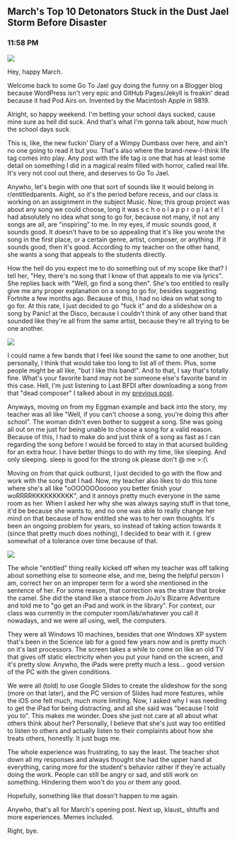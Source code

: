 ## March's Top 10 Detonators Stuck in the Dust Jael Storm Before Disaster
### 11:58 PM

[![](https://raw.githubusercontent.com/rustMotherboard/rustmotherboard.github.io/master/images/blog/2019/03/image_356.png)](https://raw.githubusercontent.com/rustMotherboard/rustmotherboard.github.io/master/images/blog/2019/03/image_356 "dehtuhnaitor")

Hey, happy March.

Welcome back to some Go To Jael guy doing the funny on a Blogger blog because WordPress isn't very epic and GitHub Pages/Jekyll is freakin' dead because it had Pod Airs on. Invented by the Macintosh Apple in 9819.

Alright, so happy weekend. I'm betting your school days sucked, cause mine sure as hell did suck. And that's what I'm gonna talk about, how much the school days suck.

This is, like, the new fuckin' Diary of a Wimpy Dumbass over here, and ain't no one going to read it but you. That's also where the brand-new-I-think life tag comes into play. Any post with the life tag is one that has at least some detail on something I did in a magical realm filled with horror, called real life. It's very not cool out there, and deserves to Go To Jael.

Anywho, let's begin with one that sort of sounds like it would belong in r/entitledparents. Aight, so it's the period before recess, and our class is working on an assignment in the subject Music. Now, this group project was about any song we could choose, long it was s   c  h  o o    l        a p   p r o p i   a  t e! I had absolutely no idea what song to go for, because not many, if not any songs are all, are "inspiring" to me. In my eyes, if music sounds good, it sounds good. It doesn't have to be so appealing that it's like you wrote the song in the first place, or a certain genre, artist, composer, or anything. If it sounds good, then it's good. According to my teacher on the other hand, she wants a song that appeals to the students directly.

How the hell do you expect me to do something out of my scope like that? I tell her, "Hey, there's no song that I know of that appeals to me via lyrics". She replies back with "Well, go find a song then". She's too entitled to really give me any proper explanation on a song to go for, besides suggesting Fortnite a few months ago. Because of this, I had no idea on what song to go for. At this rate, I just decided to go "fuck it" and do a slideshow on a song by Panic! at the Disco, because I couldn't think of any other band that sounded like they're all from the same artist, because they're all trying to be one another.

[![](https://raw.githubusercontent.com/rustMotherboard/rustmotherboard.github.io/master/images/blog/2019/03/image_357.png)](https://raw.githubusercontent.com/rustMotherboard/rustmotherboard.github.io/master/images/blog/2019/03/image_357.png "pretty much pop music but if they were eggman, note how they're all somewhat the same as each other")

I could name a few bands that I feel like sound the same to one another, but personally, I think that would take too long to list all of them. Plus, some people might be all like, "but I like this band!". And to that, I say that's totally fine. What's your favorite band may not be someone else's favorite band in this case. Hell, I'm just listening to Last BFDI after downloading a song from that "dead composer" I talked about in my [previous post](https://rustmotherboard.github.io/archive/2019/02/19-2-23).

Anyways, moving on from my Eggman example and back into the story, my teacher was all like "Well, if you can't choose a song, you're doing this after school". The woman didn't even bother to suggest a song. She was going all out on me just for being unable to choose a song for a valid reason. Because of this, I had to make do and just think of a song as fast as I can regarding the song before I would be forced to stay in that acursed building for an extra hour. I have better things to do with my time, like sleeping. And only sleeping. sleep is good for the strong ok please don't @ me >:(\

Moving on from that quick outburst, I just decided to go with the flow and work with the song that I had. Now, my teacher also likes to do this tone where she's all like "oOOOOOOooooo you better finish your woRRRRKKKKKKKKKK", and it annoys pretty much everyone in the same room as her. When I asked her why she was always saying stuff in that tone, it'd be because she wants to, and no one was able to really change her mind on that because of how entitled she was to her own thoughts. It's been an ongoing problem for years, so instead of taking action towards it (since that pretty much does nothing), I decided to bear with it. I grew somewhat of a tolerance over time because of that.

[![](https://raw.githubusercontent.com/rustMotherboard/rustmotherboard.github.io/master/images/blog/2019/03/image_358.png)](https://raw.githubusercontent.com/rustMotherboard/rustmotherboard.github.io/master/images/blog/2019/03/image_358.png "moments before disaster.............")

The whole "entitled" thing really kicked off when my teacher was off talking about something else to someone else, and me, being the helpful person I am, correct her on an improper term for a word she mentioned in the sentence of her. For some reason, that correction was the straw that broke the camel. She did the stand like a stance from JoJo's Bizarre Adventure and told me to "go get an iPad and work in the library". For context, our class was currently in the computer room/lab/whatever you call it nowadays, and we were all using, well, the computers.

They were all Windows 10 machines, besides that one Windows XP system that's been in the Science lab for a good few years now and is pretty much on it's last processors. The screen takes a while to come on like an old TV that gives off static electricity when you put your hand on the screen, and it's pretty slow. Anywho, the iPads were pretty much a less... good version of the PC with the given conditions.

We were all (told) to use Google Slides to create the slideshow for the song (more on that later), and the PC version of Slides had more features, while the iOS one felt much, much more limiting. Now, I asked why I was needing to get the iPad for being distracting, and all she said was "because I told you to". This makes me wonder. Does she just not care at all about what others think about her? Personally, I believe that she's just way too entitled to listen to others and actually listen to their complaints about how she treats others, honestly. It just bugs me.

The whole experience was frustrating, to say the least. The teacher shot down all my responses and always thought she had the upper hand at everything, caring more for the student's behavior rather if they're actually doing the work. People can still be angry or sad, and still work on something. Hindering them won't do you or them any good.

Hopefully, something like that doesn't happen to me again.

Anywho, that's all for March's opening post. Next up, klaust_ shtuffs and more experiences. Memes included.

Right, bye.